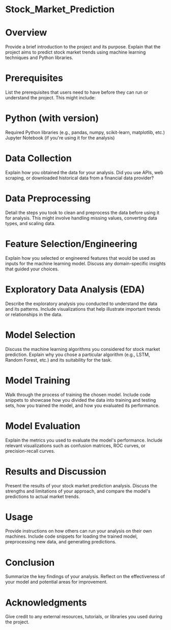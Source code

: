 # Stock_Market_Prediction
# Overview
Provide a brief introduction to the project and its purpose. Explain that the project aims to predict stock market trends using machine learning techniques and Python libraries.

# Prerequisites
List the prerequisites that users need to have before they can run or understand the project. This might include:

# Python (with version)
Required Python libraries (e.g., pandas, numpy, scikit-learn, matplotlib, etc.)
Jupyter Notebook (if you're using it for the analysis)
# Data Collection
Explain how you obtained the data for your analysis. Did you use APIs, web scraping, or downloaded historical data from a financial data provider?

# Data Preprocessing
Detail the steps you took to clean and preprocess the data before using it for analysis. This might involve handling missing values, converting data types, and scaling data.

# Feature Selection/Engineering
Explain how you selected or engineered features that would be used as inputs for the machine learning model. Discuss any domain-specific insights that guided your choices.

# Exploratory Data Analysis (EDA)
Describe the exploratory analysis you conducted to understand the data and its patterns. Include visualizations that help illustrate important trends or relationships in the data.

# Model Selection
Discuss the machine learning algorithms you considered for stock market prediction. Explain why you chose a particular algorithm (e.g., LSTM, Random Forest, etc.) and its suitability for the task.

# Model Training
Walk through the process of training the chosen model. Include code snippets to showcase how you divided the data into training and testing sets, how you trained the model, and how you evaluated its performance.

# Model Evaluation
Explain the metrics you used to evaluate the model's performance. Include relevant visualizations such as confusion matrices, ROC curves, or precision-recall curves.

# Results and Discussion
Present the results of your stock market prediction analysis. Discuss the strengths and limitations of your approach, and compare the model's predictions to actual market trends.

# Usage
Provide instructions on how others can run your analysis on their own machines. Include code snippets for loading the trained model, preprocessing new data, and generating predictions.

# Conclusion
Summarize the key findings of your analysis. Reflect on the effectiveness of your model and potential areas for improvement.

# Acknowledgments
Give credit to any external resources, tutorials, or libraries you used during the project.
